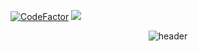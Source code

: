 <a href="https://www.codefactor.io/repository/github/hypewsthedev/fuwafun"><img src="https://www.codefactor.io/repository/github/hypewsthedev/fuwafun/badge" alt="CodeFactor" /></a>
<img src="https://tokei.rs/b1/github/hypewsthedev/FuwaFun?category=code"><br>
<div align="center"><img alt="header" src="https://c.tenor.com/oaNSMBGaxvEAAAAC/k_on-opening.gif">
